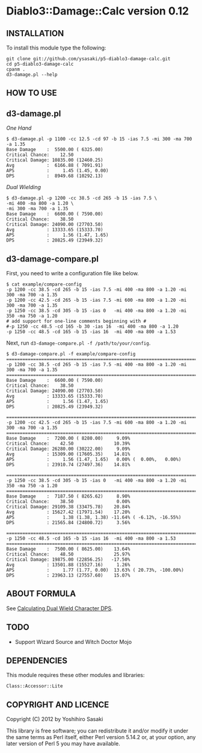 Diablo3::Damage::Calc version 0.12
==================================

INSTALLATION
------------

To install this module type the following:

    git clone git://github.com/ysasaki/p5-diablo3-damage-calc.git
    cd p5-diablo3-damage-calc
    cpanm .
    d3-damage.pl --help

HOW TO USE
----------

d3-damage.pl
------------

_One Hand_

    $ d3-damage.pl -p 1100 -cc 12.5 -cd 97 -b 15 -ias 7.5 -mi 300 -ma 700 -a 1.35
    Base Damage    :  5500.00 ( 6325.00)
    Critical Chance:    12.50
    Critical Damage: 10835.00 (12460.25)
    Avg            :  6166.88 ( 7091.91)
    APS            :     1.45 (1.45, 0.00)
    DPS            :  8949.68 (10292.13)

_Dual Wielding_

    $ d3-damage.pl -p 1200 -cc 38.5 -cd 265 -b 15 -ias 7.5 \
    -mi 400 -ma 800 -a 1.20 \
    -mi 300 -ma 700 -a 1.35
    Base Damage    :  6600.00 ( 7590.00)
    Critical Chance:    38.50
    Critical Damage: 24090.00 (27703.50)
    Avg            : 13333.65 (15333.70)
    APS            :     1.56 (1.47, 1.65)
    DPS            : 20825.49 (23949.32)


d3-damage-compare.pl
--------------------

First, you need to write a configuration file like below.

    $ cat example/compare-config
    -p 1200 -cc 38.5 -cd 265 -b 15 -ias 7.5 -mi 400 -ma 800 -a 1.20 -mi 300 -ma 700 -a 1.35
    -p 1200 -cc 42.5 -cd 265 -b 15 -ias 7.5 -mi 600 -ma 800 -a 1.20 -mi 300 -ma 700 -a 1.35
    -p 1250 -cc 38.5 -cd 305 -b 15 -ias 0   -mi 400 -ma 800 -a 1.20 -mi 350 -ma 750 -a 1.20
    # add support for one-line comments beginning with #
    #-p 1250 -cc 48.5 -cd 165 -b 30 -ias 16  -mi 400 -ma 800 -a 1.20
    -p 1250 -cc 48.5 -cd 165 -b 15 -ias 16  -mi 400 -ma 800 -a 1.53


Next, run `d3-damage-compare.pl -f /path/to/your/config`.

    $ d3-damage-compare.pl -f example/compare-config
    ==============================================================================
    -p 1200 -cc 38.5 -cd 265 -b 15 -ias 7.5 -mi 400 -ma 800 -a 1.20 -mi 300 -ma 700 -a 1.35
    ==============================================================================
    Base Damage    :  6600.00 ( 7590.00)
    Critical Chance:    38.50
    Critical Damage: 24090.00 (27703.50)
    Avg            : 13333.65 (15333.70)
    APS            :     1.56 (1.47, 1.65)
    DPS            : 20825.49 (23949.32)

    ==============================================================================
    -p 1200 -cc 42.5 -cd 265 -b 15 -ias 7.5 -mi 600 -ma 800 -a 1.20 -mi 300 -ma 700 -a 1.35
    ==============================================================================
    Base Damage    :  7200.00 ( 8280.00)     9.09%
    Critical Chance:    42.50               10.39%
    Critical Damage: 26280.00 (30222.00)     9.09%
    Avg            : 15309.00 (17605.35)    14.81%
    APS            :     1.56 (1.47, 1.65)   0.00% (  0.00%,   0.00%)
    DPS            : 23910.74 (27497.36)    14.81%

    ==============================================================================
    -p 1250 -cc 38.5 -cd 305 -b 15 -ias 0   -mi 400 -ma 800 -a 1.20 -mi 350 -ma 750 -a 1.20
    ==============================================================================
    Base Damage    :  7187.50 ( 8265.62)     8.90%
    Critical Chance:    38.50                0.00%
    Critical Damage: 29109.38 (33475.78)    20.84%
    Avg            : 15627.42 (17971.54)    17.20%
    APS            :     1.38 (1.38, 1.38) -11.64% ( -6.12%, -16.55%)
    DPS            : 21565.84 (24800.72)     3.56%

    ==============================================================================
    -p 1250 -cc 48.5 -cd 165 -b 15 -ias 16  -mi 400 -ma 800 -a 1.53
    ==============================================================================
    Base Damage    :  7500.00 ( 8625.00)    13.64%
    Critical Chance:    48.50               25.97%
    Critical Damage: 19875.00 (22856.25)   -17.50%
    Avg            : 13501.88 (15527.16)     1.26%
    APS            :     1.77 (1.77, 0.00)  13.63% ( 20.73%, -100.00%)
    DPS            : 23963.13 (27557.60)    15.07%


ABOUT FORMULA
-------------

See [Calculating Dual Wield Character DPS](http://gaming.stackexchange.com/questions/71589/calculating-dual-wield-character-dps).

TODO
----

 - Support Wizard Source and Witch Doctor Mojo

DEPENDENCIES
------------

This module requires these other modules and libraries:

    Class::Accessor::Lite

COPYRIGHT AND LICENCE
---------------------

Copyright (C) 2012 by Yoshihiro Sasaki

This library is free software; you can redistribute it and/or modify
it under the same terms as Perl itself, either Perl version 5.14.2 or,
at your option, any later version of Perl 5 you may have available.
